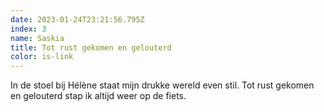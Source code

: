 ```yaml
---
date: 2023-01-24T23:21:56.795Z
index: 3
name: Saskia
title: Tot rust gekomen en gelouterd
color: is-link
---
```

In de stoel bij Hélène staat mijn drukke wereld even stil. Tot rust gekomen en gelouterd stap ik altijd weer op de fiets.